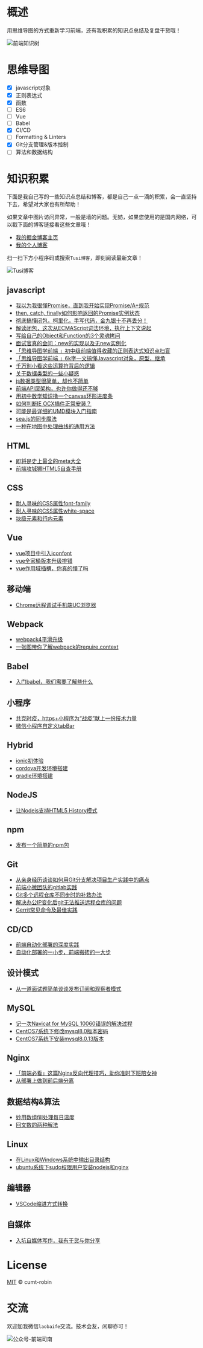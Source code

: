# 概述

用思维导图的方式重新学习前端，还有我积累的知识点总结及复盘干货哦！

![前端知识树](http://qncdn.wbjiang.cn/%E5%89%8D%E7%AB%AF%E7%9F%A5%E8%AF%86%E6%A0%9120200617.png)

# 思维导图

- [x] javascript对象
- [x] 正则表达式
- [x] 函数
- [ ] ES6
- [ ] Vue
- [ ] Babel
- [x] CI/CD
- [ ] Formatting & Linters
- [x] Git分支管理&版本控制
- [ ] 算法和数据结构

# 知识积累

下面是我自己写的一些知识点总结和博客，都是自己一点一滴的积累，会一直坚持下去，希望对大家也有所帮助！

如果文章中图片访问异常，一般是墙的问题。无妨，如果您使用的是国内网络，可以戳下面的博客链接看这些文章哦！

- [我的掘金博客主页](https://juejin.im/user/2752832847753085/posts)
- [我的个人博客](http://hexo.wbjiang.cn/)

扫一扫下方小程序码或搜索`Tusi博客`，即刻阅读最新文章！

![Tusi博客](http://qncdn.wbjiang.cn/Tusi%E5%8D%9A%E5%AE%A2.jpg)

## javascript

- [我以为我很懂Promise，直到我开始实现Promise/A+规范](https://juejin.cn/post/6937076967283884040)
- [then, catch, finally如何影响返回的Promise实例状态](https://github.com/cumt-robin/mindmap-fe/blob/master/博客/javascript/promise_then_catch_finally.md)
- [彻底搞懂闭包，柯里化，手写代码，金九银十不再丢分！](https://github.com/cumt-robin/mindmap-fe/blob/master/博客/javascript/function.md)
- [解读闭包，这次从ECMAScript词法环境，执行上下文说起](https://github.com/cumt-robin/mindmap-fe/blob/master/博客/javascript/closure.md)
- [写给自己的Object和Function的3个灵魂拷问](https://github.com/cumt-robin/mindmap-fe/blob/master/博客/javascript/写给自己的Object和Function的3个灵魂拷问.md)
- [面试官真的会问：new的实现以及无new实例化](https://github.com/cumt-robin/mindmap-fe/blob/master/博客/javascript/new.md)
- [「思维导图学前端 」初中级前端值得收藏的正则表达式知识点扫盲](https://github.com/cumt-robin/mindmap-fe/blob/master/博客/javascript/regexp.md)
- [「思维导图学前端 」6k字一文搞懂Javascript对象，原型，继承](https://github.com/cumt-robin/mindmap-fe/blob/master/博客/javascript/object.md)
- [千万别小看这些运算符背后的逻辑](https://github.com/cumt-robin/mindmap-fe/blob/master/博客/javascript/千万别小看这些运算符背后的逻辑.md)
- [关于数据类型的一些小疑惑](https://github.com/cumt-robin/mindmap-fe/blob/master/博客/javascript/关于数据类型的一些小疑惑.md)
- [js数据类型很简单，却也不简单](https://github.com/cumt-robin/mindmap-fe/blob/master/博客/javascript/js数据类型很简单，却也不简单.md)
- [前端API层架构，也许你做得还不够](https://github.com/cumt-robin/mindmap-fe/blob/master/博客/javascript/前端API层架构，也许你做得还不够.md)
- [用初中数学知识撸一个canvas环形进度条](https://github.com/cumt-robin/mindmap-fe/blob/master/博客/javascript/前端API层架构，也许你做得还不够.md)
- [如何判断IE OCX插件正常安装？](https://github.com/cumt-robin/mindmap-fe/blob/master/博客/javascript/如何判断IE插件正常安装.md)
- [可能是最详细的UMD模块入门指南](https://github.com/cumt-robin/mindmap-fe/blob/master/博客/javascript/可能是最详细的UMD模块入门指南.md)
- [sea.js的同步魔法](https://github.com/cumt-robin/mindmap-fe/blob/master/博客/javascript/seajs的同步魔法.md)
- [一种在地图中处理曲线的通用方法](https://github.com/cumt-robin/mindmap-fe/blob/master/博客/javascript/一种在地图中处理曲线的通用方法.md)

## HTML

- [即将是史上最全的meta大全](https://github.com/cumt-robin/mindmap-fe/blob/master/博客/HTML/即将是史上最全的meta大全.md)
- [前端攻城狮HTML5自查手册](https://github.com/cumt-robin/mindmap-fe/blob/master/博客/HTML/前端攻城狮HTML5自查手册.md)

## CSS

- [耐人寻味的CSS属性font-family](https://github.com/cumt-robin/mindmap-fe/blob/master/博客/CSS/耐人寻味的CSS属性font-family.md)
- [耐人寻味的CSS属性white-space](https://github.com/cumt-robin/mindmap-fe/blob/master/博客/CSS/耐人寻味的CSS属性white-space.md)
- [块级元素和行内元素](https://github.com/cumt-robin/mindmap-fe/blob/master/博客/CSS/块级元素和行内元素.md)

## Vue

- [vue项目中引入iconfont](https://github.com/cumt-robin/mindmap-fe/blob/master/博客/Vue/vue项目中引入iconfont.md)
- [vue全家桶版本升级排错](https://github.com/cumt-robin/mindmap-fe/blob/master/博客/Vue/vue全家桶版本升级排错.md)
- [vue作用域插槽，你真的懂了吗](https://github.com/cumt-robin/mindmap-fe/blob/master/博客/Vue/vue作用域插槽你真的懂了吗.md)

## 移动端

- [Chrome远程调试手机端UC浏览器](https://github.com/cumt-robin/mindmap-fe/blob/master/博客/移动端/Chrome远程调试手机端UC浏览器.md)

## Webpack

- [webpack4平滑升级](https://github.com/cumt-robin/mindmap-fe/blob/master/博客/Webpack/webpack4平滑升级.md)
- [一张图带你了解webpack的require.context](https://github.com/cumt-robin/mindmap-fe/blob/master/博客/Webpack/一张图带你了解webpack的requirecontext.md)

## Babel

- [入门babel，我们需要了解些什么](https://github.com/cumt-robin/mindmap-fe/blob/master/博客/babel/入门babel，我们需要了解些什么.md)

## 小程序

- [共克时疫，https+小程序为“战疫”献上一份技术力量](https://github.com/cumt-robin/mindmap-fe/blob/master/博客/小程序/https+小程序为战疫献上一份技术力量.md)
- [微信小程序自定义tabBar](https://github.com/cumt-robin/mindmap-fe/blob/master/博客/小程序/微信小程序自定义tabBar.md)

## Hybrid

- [ionic初体验](https://github.com/cumt-robin/mindmap-fe/blob/master/博客/Hybrid/ionic初体验.md)
- [cordova开发环境搭建](https://github.com/cumt-robin/mindmap-fe/blob/master/博客/Hybrid/cordova开发环境搭建.md)
- [gradle环境搭建](https://github.com/cumt-robin/mindmap-fe/blob/master/博客/Hybrid/gradle环境搭建.md)

## NodeJS

- [让Nodejs支持HTML5 History模式](https://github.com/cumt-robin/mindmap-fe/blob/master/博客/NodeJS/让Nodejs支持History模式.md)

## npm

- [发布一个简单的npm包](https://github.com/cumt-robin/mindmap-fe/blob/master/博客/npm/发布一个简单的npm包.md)

## Git

- [从亲身经历谈谈如何用Git分支解决项目生产实践中的痛点](https://github.com/cumt-robin/mindmap-fe/blob/master/博客/Git/从亲身经历谈谈如何用Git分支解决项目生产实践中的痛点.md)
- [前端小微团队的gitlab实践](https://github.com/cumt-robin/mindmap-fe/blob/master/博客/Git/前端小微团队的gitlab实践.md)
- [Git多个远程仓库不同步时的补救办法](https://github.com/cumt-robin/mindmap-fe/blob/master/博客/Git/Git多个远程仓库不同步时的补救办法.md)
- [解决办公IP变化后git无法推送远程仓库的问题](https://github.com/cumt-robin/mindmap-fe/blob/master/博客/Git/解决办公IP变化后git无法推送远程仓库的问题.md)
- [Gerrit常见命令及最佳实践](https://github.com/cumt-robin/mindmap-fe/blob/master/博客/Git/Gerrit常见命令及最佳实践.md)

## CD/CD

- [前端自动化部署的深度实践](https://github.com/cumt-robin/mindmap-fe/blob/master/博客/CI&CD/前端自动化部署的深度实践.md)
- [自动化部署的一小步，前端搬砖的一大步](https://github.com/cumt-robin/mindmap-fe/blob/master/博客/CI&CD/自动化部署的一小步，前端搬砖的一大步.md)

## 设计模式

- [从一道面试题简单谈谈发布订阅和观察者模式](https://github.com/cumt-robin/mindmap-fe/blob/master/博客/设计模式/从一道面试题简单谈谈发布订阅和观察者模式.md)

## MySQL

- [记一次Navicat for MySQL 10060错误的解决过程](https://github.com/cumt-robin/mindmap-fe/blob/master/博客/mysql/mysql_10060_error.md)
- [CentOS7系统下修改mysql8.0版本密码](https://github.com/cumt-robin/mindmap-fe/blob/master/博客/mysql/CentOS7系统下修改mysql8版本密码.md)
- [CentOS7系统下安装mysql8.0.13版本](https://github.com/cumt-robin/mindmap-fe/blob/master/博客/mysql/CentOS7系统下安装mysql8版本.md)

## Nginx

- [「前端必看」这篇Nginx反向代理技巧，助你准时下班陪女神](https://github.com/cumt-robin/mindmap-fe/blob/master/博客/nginx/nginx本地域名和代理技巧.md)
- [从部署上做到前后端分离](https://github.com/cumt-robin/mindmap-fe/blob/master/博客/nginx/从部署上做到前后端分离.md)

## 数据结构&算法

- [妙用数组fill处理每日温度](https://github.com/cumt-robin/mindmap-fe/blob/master/博客/数据结构和算法/妙用数组fill处理每日温度.md)
- [回文数的两种解法](https://github.com/cumt-robin/mindmap-fe/blob/master/博客/数据结构和算法/回文数的两种解法.md)

## Linux

- [在Linux和Windows系统中输出目录结构](https://github.com/cumt-robin/mindmap-fe/blob/master/博客/Linux/在Linux和Windows系统中输出目录结构.md)
- [ubuntu系统下sudo权限用户安装nodejs和nginx](https://github.com/cumt-robin/mindmap-fe/blob/master/博客/Linux/ubuntu系统下sudo权限用户安装nodejs和nginx.md)

## 编辑器

- [VSCode缩进方式转换](https://github.com/cumt-robin/mindmap-fe/blob/master/博客/编辑器/VSCode缩进方式转换.md)

## 自媒体

- [入坑自媒体写作，我有干货与你分享](https://github.com/cumt-robin/mindmap-fe/blob/master/博客/自媒体/入坑自媒体写作，我有干货与你分享.md)

# License

[MIT](https://github.com/cumt-robin/mindmap-fe/blob/master/LICENSE) © cumt-robin

# 交流

欢迎加我微信`laobaife`交流。技术会友，闲聊亦可！

![公众号-前端司南](http://qncdn.wbjiang.cn/%E5%89%8D%E7%AB%AF%E5%8F%B8%E5%8D%97%E5%90%8D%E7%89%87%E5%B8%A6%E5%BE%AE%E4%BF%A1.png)
